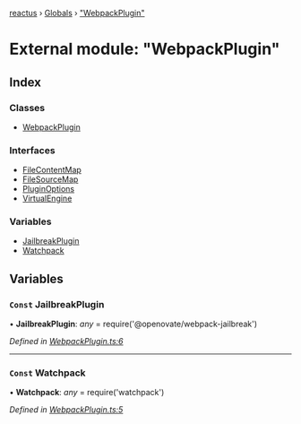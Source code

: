 [reactus](../README.md) › [Globals](../globals.md) › ["WebpackPlugin"](_webpackplugin_.md)

# External module: "WebpackPlugin"

## Index

### Classes

* [WebpackPlugin](../classes/_webpackplugin_.webpackplugin.md)

### Interfaces

* [FileContentMap](../interfaces/_webpackplugin_.filecontentmap.md)
* [FileSourceMap](../interfaces/_webpackplugin_.filesourcemap.md)
* [PluginOptions](../interfaces/_webpackplugin_.pluginoptions.md)
* [VirtualEngine](../interfaces/_webpackplugin_.virtualengine.md)

### Variables

* [JailbreakPlugin](_webpackplugin_.md#const-jailbreakplugin)
* [Watchpack](_webpackplugin_.md#const-watchpack)

## Variables

### `Const` JailbreakPlugin

• **JailbreakPlugin**: *any* =  require('@openovate/webpack-jailbreak')

*Defined in [WebpackPlugin.ts:6](https://github.com/Openovate/reactus/blob/97dd666/src/WebpackPlugin.ts#L6)*

___

### `Const` Watchpack

• **Watchpack**: *any* =  require('watchpack')

*Defined in [WebpackPlugin.ts:5](https://github.com/Openovate/reactus/blob/97dd666/src/WebpackPlugin.ts#L5)*
